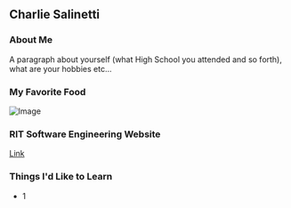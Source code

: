 ## Charlie Salinetti

### About Me

A paragraph about yourself (what High School you attended and so forth), what are your hobbies etc...

### My Favorite Food

![Image](https://thecozyapron.com/wp-content/uploads/2019/03/chicken-parmesan_thecozyapron_1.jpg)

### RIT Software Engineering Website

[Link](se.rit.edu)

### Things I'd Like to Learn

- 1

